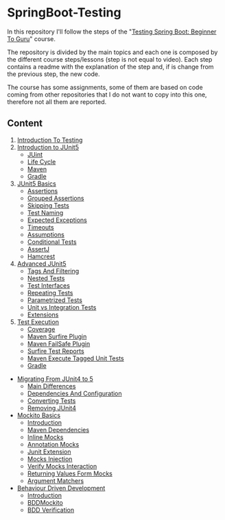 # SpringBoot-Testing

In this repository I'll follow the steps of the 
"[Testing Spring Boot: Beginner To Guru](https://www.udemy.com/course/testing-spring-boot-beginner-to-guru)" course.

The repository is divided by the main topics and each one is composed by the different course steps/lessons 
(step is not equal to video).
Each step contains a readme with the explanation of the step and, if is change from the previous step, the new code.

The course has some assignments,
some of them are based on code coming from other repositories that I do not want to copy into this one,
therefore not all them are reported.

## Content

1. [Introduction To Testing](00%20-%20Introduction%20To%20Testing/readme.md)
1. [Introduction to JUnit5](01%20-%20Introduction%20To%20JUnit5/readme.md)
    - [JUint](01%20-%20Introduction%20To%20JUnit5/readme.md#junit)
    - [Life Cycle](01%20-%20Introduction%20To%20JUnit5/readme.md#life-cycle)
    - [Maven](01%20-%20Introduction%20To%20JUnit5/readme.md#maven)
    - [Gradle](01%20-%20Introduction%20To%20JUnit5/readme.md#gradle)
1. [JUnit5 Basics](02%20-%20JUnit5%20Basics/readme.md)
    - [Assertions](02%20-%20JUnit5%20Basics/readme.md#assertions)
    - [Grouped Assertions](02%20-%20JUnit5%20Basics/readme.md#grouped-assertions)
    - [Skipping Tests](02%20-%20JUnit5%20Basics/readme.md#skipping-tests)
    - [Test Naming](02%20-%20JUnit5%20Basics/readme.md#test-naming)
    - [Expected Exceptions](02%20-%20JUnit5%20Basics/readme.md#expected-exceptions)
    - [Timeouts](02%20-%20JUnit5%20Basics/readme.md#timeouts)
    - [Assumptions](02%20-%20JUnit5%20Basics/readme.md#assumptions)
    - [Conditional Tests](02%20-%20JUnit5%20Basics/readme.md#conditional-tests)
    - [AssertJ](02%20-%20JUnit5%20Basics/readme.md#assertj)
    - [Hamcrest](02%20-%20JUnit5%20Basics/readme.md#hamcrest)
1. [Advanced JUnit5](03%20-%20Advanced%20JUnit5/readme.md)
    - [Tags And Filtering](03%20-%20Advanced%20JUnit5/readme.md#tags-and-filtering)
    - [Nested Tests](03%20-%20Advanced%20JUnit5/readme.md#nested-tests)
    - [Test Interfaces](03%20-%20Advanced%20JUnit5/readme.md#test-interfaces)
    - [Repeating Tests](03%20-%20Advanced%20JUnit5/readme.md#repeating-tests)
    - [Parametrized Tests](03%20-%20Advanced%20JUnit5/readme.md#parametrized-tests)
    - [Unit vs Integration Tests](03%20-%20Advanced%20JUnit5/readme.md#unit-vs-integration-tests)
    - [Extensions](03%20-%20Advanced%20JUnit5/readme.md#extensions)
1. [Test Execution](04%20-%20Test%20Execution/readme.md)
    - [Coverage](04%20-%20Test%20Execution/readme.md#coverage)
    - [Maven Surfire Plugin](04%20-%20Test%20Execution/readme.md#maven-surfire-plugin)
    - [Maven FailSafe Plugin](04%20-%20Test%20Execution/readme.md#maven-failsafe-plugin)
    - [Surfire Test Reports](04%20-%20Test%20Execution/readme.md#surfire-test-reports)
    - [Maven Execute Tagged Unit Tests](04%20-%20Test%20Execution/readme.md#maven-execute-tagged-unit-tests)
    - [Gradle](04%20-%20Test%20Execution/readme.md#grandle)
- [Migrating From JUnit4 to 5](05%20-%20Migrating%20From%20JUnit4%20to%205/readme.md)
    - [Main Differences](05%20-%20Migrating%20From%20JUnit4%20to%205/readme.md#main-differences)
    - [Dependencies And Configuration](05%20-%20Migrating%20From%20JUnit4%20to%205/readme.md#dependencies-and-configuration)
    - [Converting Tests](05%20-%20Migrating%20From%20JUnit4%20to%205/readme.md#converting-tests)
    - [Removing JUnit4](05%20-%20Migrating%20From%20JUnit4%20to%205/readme.md#removing-junit4)
- [Mockito Basics](06%20-%20Mockito%20Basics/readme.md)
    - [Introduction](06%20-%20Mockito%20Basics/readme.md#introduction)
    - [Maven Dependencies](06%20-%20Mockito%20Basics/readme.md#maven-dependencies)
    - [Inline Mocks](06%20-%20Mockito%20Basics/readme.md#inline-mocks)
    - [Annotation Mocks](06%20-%20Mockito%20Basics/readme.md#annotation-mocks)
    - [Junit Extension](06%20-%20Mockito%20Basics/readme.md#junit-mockito-extension)
    - [Mocks Injection](06%20-%20Mockito%20Basics/readme.md#mocks-injection)
    - [Verify Mocks Interaction](06%20-%20Mockito%20Basics/readme.md#verify-mocks-interaction)
    - [Returning Values Form Mocks](06%20-%20Mockito%20Basics/readme.md#returning-values-form-mocks)
    - [Argument Matchers](06%20-%20Mockito%20Basics/readme.md#argument-matchers)
- [Behaviour Driven Development](07%20-%20Behaviour%20Driven%20Development/readme.md)
    - [Introduction](07%20-%20Behaviour%20Driven%20Development/readme.md#introduction)
    - [BDDMockito](07%20-%20Behaviour%20Driven%20Development/readme.md#bddmockito)
    - [BDD Verification](07%20-%20Behaviour%20Driven%20Development/readme.md#bdd-verification)
